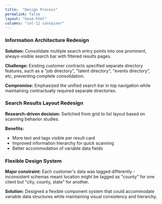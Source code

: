 ```yaml
---
title:  "Design Process"
permalink: false
layout: "base.html"
columns: "col-12 container"
---
```

### Information Architecture Redesign

**Solution:** Consolidate multiple search entry points into one prominent, always-visible search bar with filtered results pages.

**Challenge:** Existing customer contracts specified separate directory features, such as a "job directory", "talent directory", "events directory", etc, preventing complete consolidation.

**Compromise:** Emphasized the unified search bar in top navigation while maintaining contractually required separate directories.

### Search Results Layout Redesign

**Research-driven decision:** Switched from grid to list layout based on scanning behavior studies.

**Benefits:**

- More text and tags visible per result card
- Improved information hierarchy for quick scanning
- Better accommodation of variable data fields

### Flexible Design System

**Major constraint:** Each customer's data was tagged differently - inconsistent schemas meant location might be tagged as "county" for one client but "city, county, state" for another.

**Solution:** Designed a flexible component system that could accommodate variable data structures while maintaining visual consistency and hierarchy.